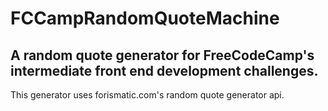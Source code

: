 # FCCampRandomQuoteMachine
A random quote generator for FreeCodeCamp's intermediate front end development challenges.
-------------------------------------------------------------------------------------------

This generator uses forismatic.com's random quote generator api.
